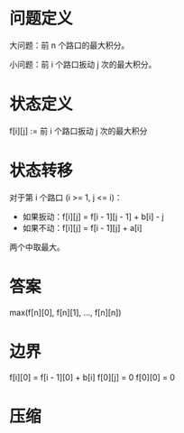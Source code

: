# 问题定义

大问题：前 n 个路口的最大积分。

小问题：前 i 个路口扳动 j 次的最大积分。

# 状态定义

f[i][j] := 前 i 个路口扳动 j 次的最大积分

# 状态转移

对于第 i 个路口 (i >= 1, j <= i)：

- 如果扳动：f[i][j] = f[i - 1][j - 1] + b[i] - j
- 如果不动：f[i][j] = f[i - 1][j] + a[i]

两个中取最大。

# 答案

max(f[n][0], f[n][1], ..., f[n][n])

# 边界

f[i][0] = f[i - 1][0] + b[i]
f[0][j] = 0
f[0][0] = 0

# 压缩
